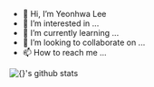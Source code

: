 - 👋 Hi, I’m Yeonhwa Lee
- 👀 I’m interested in ...
- 🌱 I’m currently learning ...
- 💞️ I’m looking to collaborate on ...
- 📫 How to reach me ...

<!---
yhlee0/yhlee0 is a ✨ special ✨ repository because its `README.md` (this file) appears on your GitHub profile.
You can click the Preview link to take a look at your changes.
--->
![{}'s github stats](https://github-readme-stats.vercel.app/api?username=yhlee0&show_icons=true&title_color=f7f307&icon_color=02b062&text_color=ffffff&bg_color=180175)
